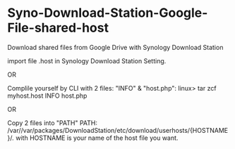# Syno-Download-Station-Google-File-shared-host
Download shared files from Google Drive with Synology Download Station 

import file .host in Synology Download Station Setting.

OR

Complile yourself by CLI with 2 files: "INFO" & "host.php":
linux> tar zcf myhost.host INFO host.php

OR

Copy 2 files into "PATH"
PATH: /var//var/packages/DownloadStation/etc/download/userhosts/{HOSTNAME}/*.*
with HOSTNAME is your name of the host file you want.
